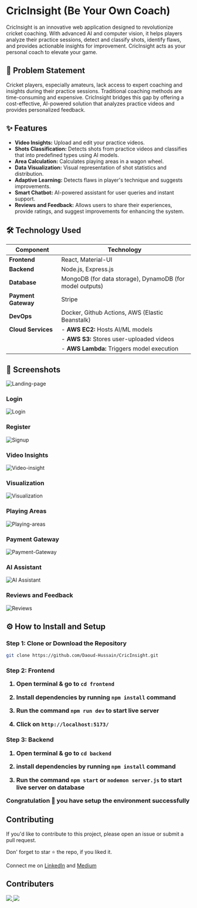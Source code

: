 # CricInsight (Be Your Own Coach)

CricInsight is an innovative web application designed to revolutionize cricket coaching. With advanced AI and computer vision, it helps players analyze their practice sessions, detect and classify shots, identify flaws, and provides actionable insights for improvement. CricInsight acts as your personal coach to elevate your game.

## 🏏 Problem Statement

Cricket players, especially amateurs, lack access to expert coaching and insights during their practice sessions. Traditional coaching methods are time-consuming and expensive. CricInsight bridges this gap by offering a cost-effective, AI-powered solution that analyzes practice videos and provides personalized feedback.

## ✨ Features

- **Video Insights:** Upload and edit your practice videos.
- **Shots Classification:** Detects shots from practice videos and classifies that into predefined types using AI models.
- **Area Calculation:** Calculates playing areas in a wagon wheel.
- **Data Visualization:** Visual representation of shot statistics and distribution.
- **Adaptive Learning:** Detects flaws in player's technique and suggests improvements.
- **Smart Chatbot:** AI-powered assistant for user queries and instant support.
- **Reviews and Feedback:** Allows users to share their experiences, provide ratings, and suggest improvements for enhancing the system.

## 🛠️ Technology Used

| Component         | Technology                                   |
|-------------------|---------------------------------------------|
| **Frontend**      | React, Material-UI            |
| **Backend**       | Node.js, Express.js                         |
| **Database**      | MongoDB (for data storage), DynamoDB (for model outputs)       |
| **Payment Gateway**      | Stripe    |
| **DevOps**        | Docker, Github Actions, AWS (Elastic Beanstalk)    |
| **Cloud Services**| - **AWS EC2:** Hosts AI/ML models           |
|                   | - **AWS S3:** Stores user-uploaded videos   |
|                   | - **AWS Lambda:** Triggers model execution  |


## 📸 Screenshots

![Landing-page](https://github.com/user-attachments/assets/557d11ea-f61d-4a21-a545-1fc58219ceb5)

### Login
![Login](https://github.com/user-attachments/assets/53591359-6e12-4781-92bf-e91fb9fbf6f5)

### Register
![Signup](https://github.com/user-attachments/assets/c7695312-56bb-4fe5-9204-18d07c20046f)

### Video Insights
![Video-insight](https://github.com/user-attachments/assets/111e2897-c41d-4f8e-919b-67993f558b32)

### Visualization
![Visualization](https://github.com/user-attachments/assets/ff2d52be-22e1-43bb-8e15-93141264c7de)

### Playing Areas
![Playing-areas](https://github.com/user-attachments/assets/d474afe2-88a2-484d-8b61-71bad65d1606)

### Payment Gateway
![Payment-Gateway](https://github.com/user-attachments/assets/a18a3a7c-2cc8-4186-8417-e4dfbfbae0e9)

### AI Assistant
![AI Assistant](https://github.com/user-attachments/assets/ad029c66-2b51-4348-bc74-4fd7d5ac0012)

### Reviews and Feedback
![Reviews](https://github.com/user-attachments/assets/8db0648c-075e-4bcf-878d-a566a4bd1e51)


## ⚙️ How to Install and Setup

### Step 1: Clone or Download the Repository
```bash
git clone https://github.com/Daoud-Hussain/CricInsight.git
```

<h3> Step 2: Frontend

1. Open terminal & go to `cd frontend`

2. Install dependencies by running `npm install` command

3. Run the command `npm run dev` to start live server

4. Click on `http://localhost:5173/`

<h3> Step 3: Backend

1. Open terminal & go to `cd backend` 

2. install dependencies by running `npm install` command

3. Run the command `npm start` or `nodemon server.js` to start live server on database


Congratulation 🎉 you have setup the environment successfully



## Contributing
If you'd like to contribute to this project, please open an issue or submit a pull request. 

Don' forget to star ⭐ the repo, if you liked it. 

Connect me on <a href="https://www.linkedin.com/in/daoud-hussain/" target="_blank">LinkedIn</a> and <a href="https://medium.com/@dev.daoudhussain" target="_blank">Medium</a>  <br>

## Contributers
<a href = "https://daoudhussain.netlify.app/">
  <img src = "https://contrib.rocks/image?repo=Daoud-Hussain/Reddit-Clone-on-K8s"/>
</a>
<a href = "https://github.com/Zohaib-Munir/">
  <img src = "https://contrib.rocks/image?repo=Zohaib-Munir/in_app_purchases"/>
</a>
